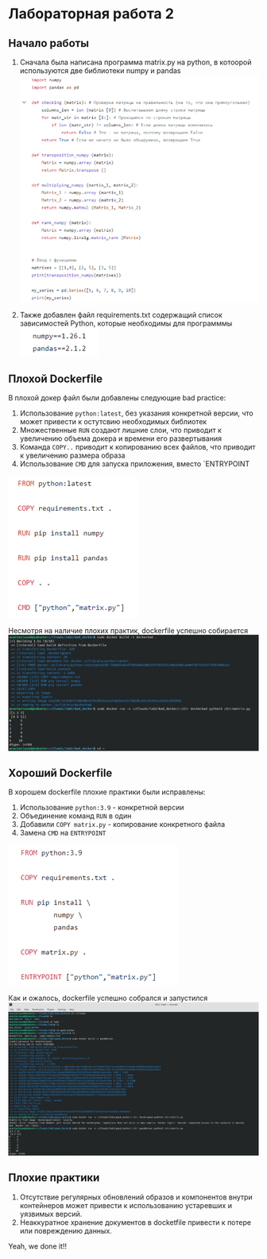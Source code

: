 # Лабораторная работа 2
## Начало работы
1. Сначала была написана программа matrix.py на python, в котоорой используются две библиотеки numpy и pandas
![изображение](https://github.com/Patineshka/DevOps/blob/main/Lab2/Screenshots/Снимок%20экрана%202023-11-07%20182452.png)

2. Также добавлен файл requirements.txt содержащий список зависимостей Python, которые необходимы для программмы
![изображение](https://github.com/Patineshka/DevOps/blob/main/Lab2/Screenshots/Снимок%20экрана%202023-11-07%20182754.png)

## Плохой Dockerfile
В плохой докер файл были добавлены следующие bad practice:
1. Использование `python:latest`, без указания конкретной версии, что может привести к остутсвию необходимых библиотек
2. Множественные `RUN` создают лишние слои, что приводит к увеличению объема докера и времени его развертывания
3. Команда `COPY..` приводит к копированию всех файлов, что приводит к увеличению размера образа
4. Использование `CMD` для запуска приложения, вместо `ENTRYPOINT

![изображение](https://github.com/Patineshka/DevOps/blob/main/Lab2/Screenshots/Снимок%20экрана%202023-11-07%20183904.png)

Несмотря на наличие плохих практик, dockerfile успешно собирается
![изображение](https://github.com/Patineshka/DevOps/blob/main/Lab2/Screenshots/6YY0GpcFS-g.jpg)

## Хороший Dockerfile
В хорошем dockerfile плохие практики были исправлены:
1. Использование `python:3.9` - конкретной версии
2. Объединение команд `RUN` в один
3. Добавили `COPY matrix.py` - копирование конкретного файла
4. Замена `CMD` на `ENTRYPOINT`

![изображение](https://github.com/Patineshka/DevOps/blob/main/Lab2/Screenshots/Снимок%20экрана%202023-11-07%20185047.png)

Как и ожалось, dockerfile успешно собрался и запустился
![изображение](https://github.com/Patineshka/DevOps/blob/main/Lab2/Screenshots/xyzEQT0qK1Y.jpg)

## Плохие практики
1. Отсутствие регулярных обновлений образов и компонентов внутри контейнеров может привести к использованию устаревших и уязвимых версий.
2. Неаккуратное хранение документов в docketfile привести к потере или повреждению данных.

Yeah, we done it!!
